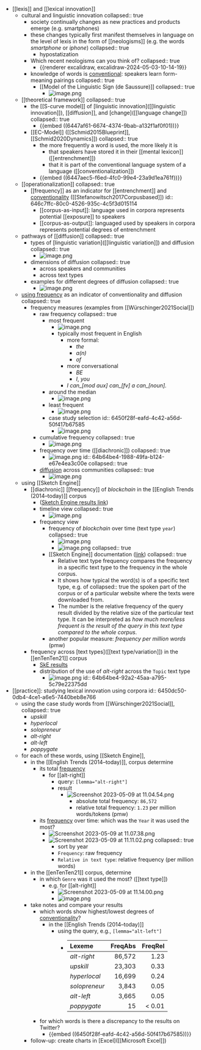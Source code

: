 - [[lexis]] and [[lexical innovation]]
	- cultural and linguistic innovation
	  collapsed:: true
		- society continually changes as new practices and products emerge (e.g. smartphones)
		- these changes typically first manifest themselves in language on the level of lexis in the form of [[neologisms]] (e.g. the words *smartphone* or *iphone*)
		  collapsed:: true
			- hypostatization
		- Which recent neologisms can you think of?
		  collapsed:: true
			- {{renderer excalidraw, excalidraw-2024-05-03-10-14-19}}
		- knowledge of words is [conventional]([[conventionalization]]): speakers learn form-meaning pairings
		  collapsed:: true
			- [[Model of the Linguistic Sign (de Saussure)]]
			  collapsed:: true
				- ![image.png](../assets/image_1714689744620_0.png)
	- [[theoretical framework]]
	  collapsed:: true
		- the [[S-curve model]] of [linguistic innovation]([[linguistic innovation]]), [[diffusion]], and [change]([[language change]])
		  collapsed:: true
			- {{embed ((6447af61-6674-4374-9bab-a132f1af0f01))}}
		- [[EC-Model]] ([[Schmid2015Blueprint]], [[Schmid2020Dynamics]])
		  collapsed:: true
			- the more frequently a word is used, the more likely it is
				- that speakers have stored it in their [[mental lexicon]] ([[entrenchment]])
				- that it is part of the conventional language system of a language ([[conventionalization]])
			- {{embed ((6447aec5-f6ed-4fc0-99e4-23a9d1ea761f))}}
	- [[operationalization]]
	  collapsed:: true
		- [[frequency]] as an indicator for [[entrenchment]] and [conventionality]([[conventionalization]]) ([[Stefanowitsch2017Corpusbased]])
		  id:: 646c7ffc-80c0-4526-935c-4c5f3d015114
			- [[corpus-as-input]]: language used in corpora represents potential [[exposure]] to speakers
			- [[corpus-as-output]]: languaged used by speakers in corpora represents potential degrees of entrenchment
	- pathways of [[diffusion]]
	  collapsed:: true
		- types of [linguistic variation]([[linguistic variation]]) and diffusion
		  collapsed:: true
			- ![image.png](../assets/image_1683027250792_0.png)
		- dimensions of diffusion
		  collapsed:: true
			- across speakers and communities
			- across text types
		- examples for different degrees of diffusion
		  collapsed:: true
			- ![image.png](../assets/image_1683026241397_0.png)
	- [using frequency]([[frequency]]) as an indicator of conventionality and diffusion
	  collapsed:: true
		- frequency measures (examples from [[Würschinger2021Social]])
			- raw frequency
			  collapsed:: true
				- most frequent
					- ![image.png](../assets/image_1683026504246_0.png)
					- typically most frequent in English
						- more formal:
							- *the*
							- *a(n)*
							- *of*
						- more conversational
							- *BE*
							- *I*, *you*
						- *I can_[mod aux] can_[fv] a can_[noun].*
				- around the median
					- ![image.png](../assets/image_1683026540022_0.png)
				- least frequent
					- ![image.png](../assets/image_1683026561436_0.png)
				- case study selection
				  id:: 6450f28f-eafd-4c42-a56d-50f417b67585
					- ![image.png](../assets/image_1683026579868_0.png)
			- cumulative frequency
			  collapsed:: true
				- ![image.png](../assets/image_1683026610143_0.png)
			- frequency over time ([[diachronic]])
			  collapsed:: true
				- ![image.png](../assets/image_1683026963548_0.png)
				  id:: 64b64be4-1988-49fa-b124-e67e4ea3c00e
				  collapsed:: true
			- [diffusion]([[diffusion]]) across communities
			  collapsed:: true
				- ![image.png](../assets/image_1683027011093_0.png)
	- using [[Sketch Engine]]
		- [[diachronic]] [[frequency]] of *blockchain* in the [[English Trends (2014–today)]] corpus
			- ([Sketch Engine results link](https://app.sketchengine.eu/#concordance?corpname=preloaded%2Ftrends_en&tab=advanced&queryselector=cql&attrs=word&viewmode=kwic&attr_allpos=all&refs_up=0&shorten_refs=1&glue=1&gdexcnt=300&show_gdex_scores=0&itemsPerPage=20&structs=s%2Cg&refs=%3Ddoc.date&default_attr=lemma&cql=%5Blemma%3D%22blockchain%22%5D&showresults=1&showTBL=0&tbl_template=&gdexconf=&cb=slemma%3D%22blockchain%22&f_tab=basic&f_showrelfrq=1&f_showperc=0&f_showreldens=0&f_showreltt=0&c_customrange=0&t_attr=doc.quarter&t_absfrq=0&t_trimempty=1&t_threshold=5&operations=%5B%7B%22name%22%3A%22cql%22%2C%22arg%22%3A%22%5Blemma%3D%5C%22blockchain%5C%22%5D%22%2C%22query%22%3A%7B%22queryselector%22%3A%22cqlrow%22%2C%22cql%22%3A%22%5Blemma%3D%5C%22blockchain%5C%22%5D%22%2C%22default_attr%22%3A%22lemma%22%7D%2C%22id%22%3A5708%7D%5D))
			- timeline view
			  collapsed:: true
				- ![image.png](../assets/image_1714690450446_0.png)
			- frequency view
				- frequency of *blockchain* over time (text type `year`)
				  collapsed:: true
					- ![image.png](../assets/image_1714692577767_0.png)
					- ![image.png](../assets/image_1714692620762_0.png)
					  collapsed:: true
				- [[Sketch Engine]] documentation ([link](https://www.sketchengine.eu/my_keywords/relative-text-type-frequency/))
				  collapsed:: true
					- Relative text type frequency compares the frequency in a specific text type to the frequency in the whole  corpus.
					- It shows how typical the word(s) is of a specific text type, e.g. of 
					  collapsed:: true
					  the spoken part of the corpus or of a particular website where the texts
					   were downloaded from.
					- The number is the relative frequency of the query result divided by the relative size of the particular text type. It can be interpreted as *how much more/less frequent is the result of the query in this text type compared to the whole corpus*.
				- another popular measure: *frequency per million words* (pmw)
		- frequency across [text types]([[text type/variation]]) in the [[enTenTen21]] corpus
			- [SkE results](https://app.sketchengine.eu/#concordance?corpname=preloaded%2Fententen21_tt31&tab=advanced&queryselector=cql&attrs=word&viewmode=kwic&attr_allpos=all&refs_up=0&shorten_refs=1&glue=1&gdexcnt=300&show_gdex_scores=0&itemsPerPage=20&structs=s%2Cg&refs=%3Ddoc.website&default_attr=lemma&cql=%5Blemma%3D%22alt-right%22%5D&showresults=1&showTBL=0&tbl_template=&gdexconf=&cb=slemma%3D%22alt-right%22&f_tab=advanced&f_showrelfrq=1&f_showperc=0&f_showreldens=1&f_showreltt=1&c_customrange=0&t_attr=&t_absfrq=0&t_trimempty=1&t_threshold=5&operations=%5B%7B%22name%22%3A%22cql%22%2C%22arg%22%3A%22%5Blemma%3D%5C%22alt-right%5C%22%5D%22%2C%22query%22%3A%7B%22queryselector%22%3A%22cqlrow%22%2C%22cql%22%3A%22%5Blemma%3D%5C%22alt-right%5C%22%5D%22%2C%22default_attr%22%3A%22lemma%22%7D%2C%22id%22%3A6249%7D%5D)
			- distribution of the use of *alt-right* across the `Topic` text type
				- ![image.png](../assets/image_1714692509156_0.png)
				  id:: 64b64be4-92a2-45aa-a795-5c79e22375dd
- [[practice]]: studying lexical innovation using corpora
  id:: 6450dc50-0db4-4ce1-a6e5-7440beb8e766
	- using the case study words from [[Würschinger2021Social]],
	  collapsed:: true
		- *upskill*
		- *hyperlocal*
		- *solopreneur*
		- *alt-right*
		- *alt-left*
		- *poppygate*
	- for each of these words, using [[Sketch Engine]],
		- in the [[English Trends (2014–today)]], corpus determine
			- its total [frequency]([[frequency]])
				- for [[alt-right]]
					- query: `[lemma="alt-right"]`
					- result
						- ![Screenshot 2023-05-09 at 11.04.54.png](../assets/Screenshot_2023-05-09_at_11.04.54_1683623177745_0.png)
							- absolute total frequency: `86,572`
							- relative total frequency: `1.23` per million words/tokens (pmw)
			- its [frequency]([[frequency]]) over time: which was the `Year` it was used the most?
				- ![Screenshot 2023-05-09 at 11.07.38.png](../assets/Screenshot_2023-05-09_at_11.07.38_1683623335276_0.png)
				- ![Screenshot 2023-05-09 at 11.11.02.png](../assets/Screenshot_2023-05-09_at_11.11.02_1683623534916_0.png)
				  collapsed:: true
					- sort by year
					- `Frequency`: raw frequency
					- `Relative in text type`: relative frequency (per million words)
		- in the [[enTenTen21]] corpus, determine
			- in which `Genre` was it used the most? ([[text type]])
				- e.g. for [[alt-right]]
					- ![Screenshot 2023-05-09 at 11.14.00.png](../assets/Screenshot_2023-05-09_at_11.14.00_1683623774717_0.png)
					- ![image.png](../assets/image_1683623788788_0.png)
		- take notes and compare your results
			- which words show highest/lowest degrees of [conventionality]([[conventionalization]])?
				- in the [[English Trends (2014–today)]]
					- using the query, e.g., `[lemma="alt-left"]`
						- |Lexeme|FreqAbs|FreqRel|
						  |:---|---:|----:|
						  |*alt-right*|86,572|1.23|
						  |*upskill*|23,303|0.33|
						  |*hyperlocal*|16,699|0.24|
						  |*solopreneur*|3,843|0.05|
						  |*alt-left*|3,665|0.05|
						  |*poppygate*|15|< 0.01|
			- for which words is there a discrepancy to the results on Twitter?
				- {{embed ((6450f28f-eafd-4c42-a56d-50f417b67585))}}
		- follow-up: create charts in [Excel]([[Microsoft Excel]])